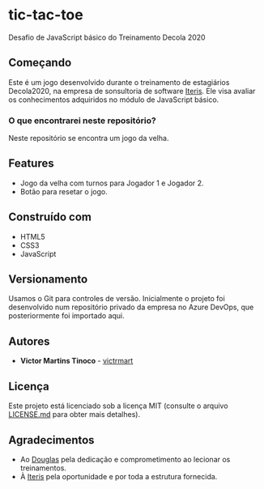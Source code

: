 # tic-tac-toe

Desafio de JavaScript básico do Treinamento Decola 2020
## Começando
Este é um jogo desenvolvido durante o treinamento de estagiários Decola2020, na empresa de sonsultoria de software [Iteris](https://github.com/IterisConsultoria). Ele visa avaliar os conhecimentos adquiridos no módulo de JavaScript básico. 

### O que encontrarei neste repositório?
Neste repositório se encontra um jogo da velha.

## Features
- Jogo da velha com turnos para Jogador 1 e Jogador 2.
- Botão para resetar o jogo.

## Construído com
- HTML5
- CSS3
- JavaScript

## Versionamento
Usamos o Git para controles de versão. Inicialmente o projeto foi desenvolvido num repositório privado da empresa no Azure DevOps, que posteriormente foi importado aqui.

## Autores
- **Victor Martins Tinoco** - [victrmart](https://github.com/victrmart/)

## Licença
Este projeto está licenciado sob a licença MIT (consulte o arquivo [LICENSE.md](LICENSE.md) para obter mais detalhes).

## Agradecimentos
- Ao [Douglas](https://github.com/douglasfernandesjr) pela dedicação e comprometimento ao lecionar os treinamentos.
- À [Iteris](https://github.com/IterisConsultoria) pela oportunidade e por toda a estrutura fornecida.
